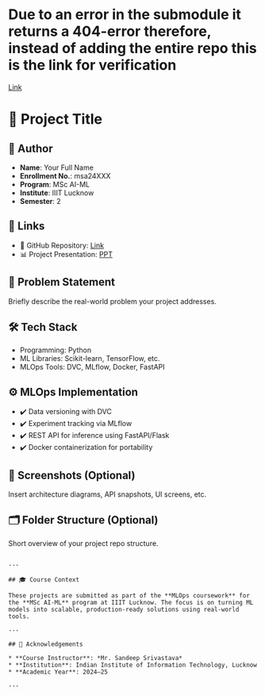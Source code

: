 # Due to an error in the submodule it returns a 404-error therefore, instead of adding the entire repo this is the link for verification 
[Link](https://github.com/MansiDakhale/MRI_SYNTHESIS_PROJECT)

# 🚀 Project Title

## 👤 Author
- **Name**: Your Full Name
- **Enrollment No.**: msa24XXX
- **Program**: MSc AI-ML
- **Institute**: IIIT Lucknow
- **Semester**: 2

## 🔗 Links
- 📁 GitHub Repository: [Link](https://github.com/your-mlops-repo)
- 📊 Project Presentation: [PPT](https://link-to-ppt.com)

## 🧠 Problem Statement
Briefly describe the real-world problem your project addresses.

## 🛠️ Tech Stack
- Programming: Python
- ML Libraries: Scikit-learn, TensorFlow, etc.
- MLOps Tools: DVC, MLflow, Docker, FastAPI

## ⚙️ MLOps Implementation
- ✔️ Data versioning with DVC  
- ✔️ Experiment tracking via MLflow  
- ✔️ REST API for inference using FastAPI/Flask  
- ✔️ Docker containerization for portability  

## 📸 Screenshots (Optional)
Insert architecture diagrams, API snapshots, UI screens, etc.

## 🗂️ Folder Structure (Optional)
Short overview of your project repo structure.
```

---

## 🎓 Course Context

These projects are submitted as part of the **MLOps coursework** for the **MSc AI-ML** program at IIIT Lucknow. The focus is on turning ML models into scalable, production-ready solutions using real-world tools.

---

## 🙌 Acknowledgements

* **Course Instructor**: *Mr. Sandeep Srivastava*
* **Institution**: Indian Institute of Information Technology, Lucknow
* **Academic Year**: 2024–25

---

